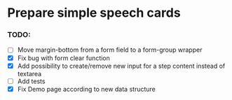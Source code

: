 # Prepare simple speech cards

### TODO:

- [ ] Move margin-bottom from a form field to a form-group wrapper
- [x] Fix bug with form clear function
- [x] Add possibility to create/remove new input for a step content instead of textarea 
- [ ] Add tests
- [x] Fix Demo page according to new data structure
